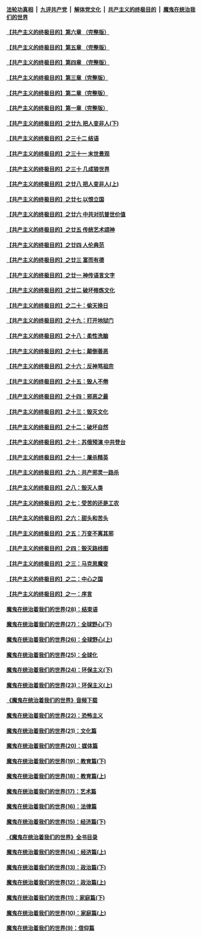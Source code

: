 ####  [法轮功真相](../../../../basic/blob/master/README.md?t=04282201) &nbsp;|&nbsp; [九评共产党](../../../../9ping.md/blob/master/README.md?t=04282201) &nbsp;|&nbsp; [解体党文化](../../../../jtdwh.md/blob/master/README.md?t=04282201)  &nbsp;|&nbsp; [共产主义的终极目的](../../../../gczydzjmd.md/blob/master/README.md?t=04282201) &nbsp;|&nbsp; [魔鬼在统治我们的世界](../../../../mgztzwmdsj.md/blob/master/README.md?t=04282201) 

#### [【共产主义的终极目的】第六章 （完整版）](../pages/nsc422/n11428913.md?t=04282201) 

#### [【共产主义的终极目的】第五章 （完整版）](../pages/nsc422/n11428912.md?t=04282201) 

#### [【共产主义的终极目的】第四章 （完整版）](../pages/nsc422/n11428907.md?t=04282201) 

#### [【共产主义的终极目的】第三章（完整版）](../pages/nsc422/n11428848.md?t=04282201) 

#### [【共产主义的终极目的】第二章（完整版）](../pages/nsc422/n11428831.md?t=04282201) 

#### [【共产主义的终极目的】第一章（完整版）](../pages/nsc422/n11417651.md?t=04282201) 

#### [【共产主义的终极目的】之廿九 把人变非人(下)](../pages/nsc422/n11344140.md?t=04282201) 

#### [【共产主义的终极目的】之三十二 结语](../pages/nsc422/n11360535.md?t=04282201) 

#### [【共产主义的终极目的】之三十一 末世景观](../pages/nsc422/n11351129.md?t=04282201) 

#### [【共产主义的终极目的】之三十 几成狼世界](../pages/nsc422/n11348280.md?t=04282201) 

#### [【共产主义的终极目的】之廿八 把人变非人(上)](../pages/nsc422/n11340492.md?t=04282201) 

#### [【共产主义的终极目的】之廿七 以恨立国](../pages/nsc422/n11336944.md?t=04282201) 

#### [【共产主义的终极目的】之廿六 中共对抗普世价值](../pages/nsc422/n11324785.md?t=04282201) 

#### [【共产主义的终极目的】之廿五 传统艺术颂神](../pages/nsc422/n11296396.md?t=04282201) 

#### [【共产主义的终极目的】之廿四 人伦典范](../pages/nsc422/n11296397.md?t=04282201) 

#### [【共产主义的终极目的】之廿三 富而有德](../pages/nsc422/n11283598.md?t=04282201) 

#### [【共产主义的终极目的】之廿一 神传语言文字](../pages/nsc422/n11263265.md?t=04282201) 

#### [【共产主义的终极目的】之廿二 破坏修炼文化](../pages/nsc422/n11245728.md?t=04282201) 

#### [【共产主义的终极目的】之二十：偷天换日](../pages/nsc422/n11238846.md?t=04282201) 

#### [【共产主义的终极目的】之十九：打开地狱门](../pages/nsc422/n11206376.md?t=04282201) 

#### [【共产主义的终极目的】之十八：柔性洗脑](../pages/nsc422/n11199994.md?t=04282201) 

#### [【共产主义的终极目的】之十七：颠倒善恶](../pages/nsc422/n11179782.md?t=04282201) 

#### [【共产主义的终极目的】之十六：反神骂祖宗](../pages/nsc422/n11166798.md?t=04282201) 

#### [【共产主义的终极目的】之十五：毁人不倦](../pages/nsc422/n11166792.md?t=04282201) 

#### [【共产主义的终极目的】之十四：邪恶之最](../pages/nsc422/n11150249.md?t=04282201) 

#### [【共产主义的终极目的】之十三：毁灭文化](../pages/nsc422/n11135227.md?t=04282201) 

#### [【共产主义的终极目的】之十二：破坏自然](../pages/nsc422/n11135214.md?t=04282201) 

#### [【共产主义的终极目的】之十：苏俄预演 中共登台](../pages/nsc422/n11118424.md?t=04282201) 

#### [【共产主义的终极目的】之十一：屠杀精英](../pages/nsc422/n11118442.md?t=04282201) 

#### [【共产主义的终极目的】之九：共产邪灵一路杀](../pages/nsc422/n11114139.md?t=04282201) 

#### [【共产主义的终极目的】之八：毁灭人类](../pages/nsc422/n11108503.md?t=04282201) 

#### [【共产主义的终极目的】之七：受苦的还是工农](../pages/nsc422/n11101809.md?t=04282201) 

#### [【共产主义的终极目的】之六：甜头和苦头](../pages/nsc422/n11096971.md?t=04282201) 

#### [【共产主义的终极目的】之五：万变不离其邪](../pages/nsc422/n11091285.md?t=04282201) 

#### [【共产主义的终极目的】之四：毁灭路线图](../pages/nsc422/n11086284.md?t=04282201) 

#### [【共产主义的终极目的】之三：马克思魔变](../pages/nsc422/n11061941.md?t=04282201) 

#### [【共产主义的终极目的】之二：中心之国](../pages/nsc422/n11047728.md?t=04282201) 

#### [【共产主义的终极目的】之一：序言](../pages/nsc422/n11086077.md?t=04282201) 

#### [魔鬼在统治着我们的世界(28)：结束语](../pages/nsc422/n10936246.md?t=04282201) 

#### [魔鬼在统治着我们的世界(27)：全球野心(下)](../pages/nsc422/n10928319.md?t=04282201) 

#### [魔鬼在统治着我们的世界(26)：全球野心(上)](../pages/nsc422/n10900318.md?t=04282201) 

#### [魔鬼在统治着我们的世界(25)：全球化](../pages/nsc422/n10788205.md?t=04282201) 

#### [魔鬼在统治着我们的世界(24)：环保主义(下)](../pages/nsc422/n10695307.md?t=04282201) 

#### [魔鬼在统治着我们的世界(23)：环保主义(上)](../pages/nsc422/n10688613.md?t=04282201) 

#### [《魔鬼在统治着我们的世界》音频下载](../pages/nsc422/n10635553.md?t=04282201) 

#### [魔鬼在统治着我们的世界(22)：恐怖主义](../pages/nsc422/n10614727.md?t=04282201) 

#### [魔鬼在统治着我们的世界(21)：文化篇](../pages/nsc422/n10597706.md?t=04282201) 

#### [魔鬼在统治着我们的世界(20)：媒体篇](../pages/nsc422/n10586579.md?t=04282201) 

#### [魔鬼在统治着我们的世界(19)：教育篇(下)](../pages/nsc422/n10564808.md?t=04282201) 

#### [魔鬼在统治着我们的世界(18)：教育篇(上)](../pages/nsc422/n10526970.md?t=04282201) 

#### [魔鬼在统治着我们的世界(17)：艺术篇](../pages/nsc422/n10499093.md?t=04282201) 

#### [魔鬼在统治着我们的世界(16)：法律篇](../pages/nsc422/n10485969.md?t=04282201) 

#### [魔鬼在统治着我们的世界(15)：经济篇(下)](../pages/nsc422/n10469975.md?t=04282201) 

#### [《魔鬼在统治着我们的世界》全书目录](../pages/nsc422/n10464261.md?t=04282201) 

#### [魔鬼在统治着我们的世界(14)：经济篇(上)](../pages/nsc422/n10457370.md?t=04282201) 

#### [魔鬼在统治着我们的世界(13)：政治篇(下)](../pages/nsc422/n10448270.md?t=04282201) 

#### [魔鬼在统治着我们的世界(12)：政治篇(上)](../pages/nsc422/n10444576.md?t=04282201) 

#### [魔鬼在统治着我们的世界(11)：家庭篇(下)](../pages/nsc422/n10440961.md?t=04282201) 

#### [魔鬼在统治着我们的世界(10)：家庭篇(上)](../pages/nsc422/n10435448.md?t=04282201) 

#### [魔鬼在统治着我们的世界(9)：信仰篇](../pages/nsc422/n10432159.md?t=04282201) 

